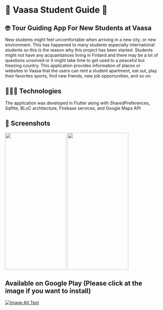 # 🧳 Vaasa Student Guide 🧳

## 🤓 Tour Guiding App For New Students at Vaasa

New students might feel uncomfortable when arriving in a new city, or new environment. This has happened to many students especially international students so this is the reason why this project has been started. Students might not have any acquaintances living in Finland and there may be a lot of questions unsolved or it might take time to get used to a peaceful but freezing country. This application provides information of places or websites in Vaasa that the users can rent a student apartment, eat out, play their favorites sports, find new friends, new job opportunities, and so on.

## 👨🏻‍💻 Technologies

The application was developed in Flutter along with SharedPreferences, Sqflite, BLoC architecture, Firebase services, and Google Maps API

## 📸 Screenshots
<img src="https://drive.google.com/thumbnail?id=1HYXeNKmHyyR9Upl0kLgnaM8Pb2u5UY7j" width="200" height="450">  <img src="https://drive.google.com/thumbnail?id=1Z6E_52p83pv_ODi642Y2WhIdruyK-MCq" width="200" height="450">

## Available on Google Play (Please click at the image if you want to install)
[![Image Alt Text](https://play-lh.googleusercontent.com/c6BmJDIIOpinjcRyqdZPwylYN6y4baxCoAXYm06t6S43539u4atfp-CZrGWM8FBykeQZ=w832-h470-rw)](https://play.google.com/store/apps/details?id=com.app.students_guide&hl=en&gl=US)


